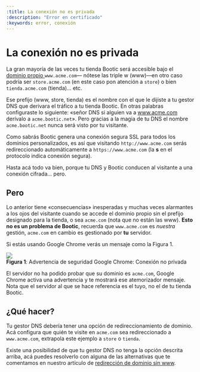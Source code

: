 ```yaml
---
:title: La conexión no es privada 
:description: "Error en certificado"
:keywords: error, conexión
---
```

# La conexión no es privada

La gran mayoría de las veces tu tienda Bootic será accesible bajo el [ dominio propio ][1] `www.acme.com`—
nótese las triple w (www)—en otro caso podría ser `store.acme.com` (en este caso pon atención a `store`) o
bien `tienda.acme.com` (tienda)... etc.

Ese prefijo (www, store, tienda) es el nombre con el que le dijiste a tu gestor DNS que derivara el tráfico a tu
tienda Bootic. En otras palabras configuraste lo siguiente: «señor DNS si alguien va a www.acme.com derívalo a
`acme.bootic.net`». Pero gracias a la magia de tu DNS el nombre `acme.bootic.net` nunca será visto por tu
visitante. 

Como sabrás Bootic genera una conexión segura SSL para todos los dominios personalizados, es así que visitando
`http://www.acme.com` serás redireccionado automáticamente a `https://www.acme.com` (la **s** en el protocolo 
indica conexión segura).

Hasta acá todo va bien, porque tu DNS y Bootic conducen al visitante a una conexión cifrada... pero.

## Pero

Lo anterior tiene «consecuencias» inesperadas y muchas veces alarmantes a los ojos del visitante cuando se
accede el dominio propio sin el prefijo designado para la tienda, o sea `acme.com` (nota que no están las
www). **Esto no es un problema de Bootic**, recuerda que `www.acme.com` es _nuestra_ gestión, `acme.com` en
cambio es gestionado por **tu** servidor. 

Si estás usando Google Chrome verás un mensaje como la Figura 1.

<div class="captura">
  <div class="c-contenido">
    <img src="/img/configuracion/conexion-no-privada.png">
  </div>
  <div class="c-pie"><strong>Figura 1</strong>: Advertencia de seguridad Google Chrome: Conexión no privada</div>
</div>

El servidor no ha podido probar que su dominio es `acme.com`, Google Chrome activa una advertencia y te mostrará ese
atemorizador mensaje. Nota que el servidor al que se hace referencia es el tuyo, no el de tu tienda Bootic.

## ¿Qué hacer?

Tu gestor DNS debería tener una opción de redireccionamiento de dominio. Acá configura que quién te visite en `acme.com`
sea redireccionado a `www.acme.com`, extrapola este ejemplo a `store` o `tienda`.

Existe una posibilidad de que tu gestor DNS no tenga la opción descrita arriba, acá puedes resolverlo con
alguna de las alternativas que te comentamos en nuestro artículo de [redirección de dominio sin www][2].

[1]:/es/general/dominio-personalizado "dominio personalizado"
[2]:/es/tutoriales/sin-www-a-www
